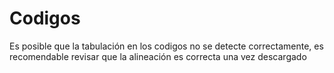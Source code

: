 # Codigos

Es posible que la tabulación en los codigos no se detecte correctamente, es recomendable revisar que la alineación es correcta una vez descargado
